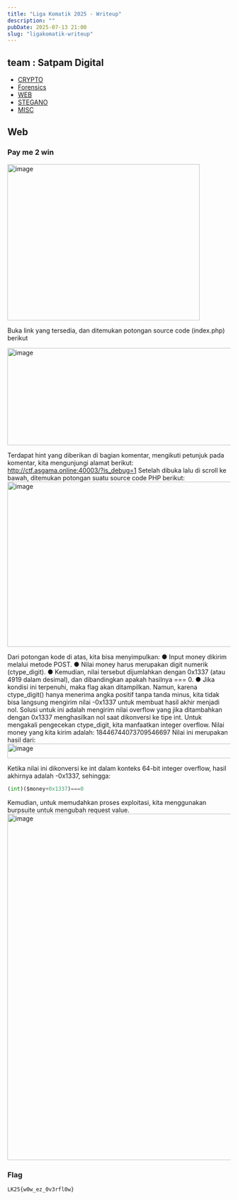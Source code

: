 ```yaml
---
title: "Liga Komatik 2025 - Writeup"
description: ""
pubDate: 2025-07-13 21:00
slug: "ligakomatik-writeup"
---
```


## team : Satpam Digital

- [CRYPTO](#crypto)
- [Forensics](#forensics)
- [WEB](#web)
- [STEGANO](#stegano)
- [MISC](#misc)

## Web

### Pay me 2 win
<img width="434" height="352" alt="image" src="https://github.com/user-attachments/assets/6d405bb0-b64c-462f-94f3-79ffe7ef385d" />

Buka link yang tersedia, dan ditemukan potongan source code (index.php) berikut

<img width="571" height="219" alt="image" src="https://github.com/user-attachments/assets/990fdc00-7135-4831-8eb7-3382cecccb0f" />

Terdapat hint yang diberikan di bagian komentar, mengikuti petunjuk pada komentar, kita
mengunjungi alamat berikut:
http://ctf.asgama.online:40003/?is_debug=1
Setelah dibuka lalu di scroll ke bawah, ditemukan potongan suatu source code PHP berikut:
<img width="606" height="372" alt="image" src="https://github.com/user-attachments/assets/c7b3cc5c-118e-4455-8189-f8879af6bfe7" />

Dari potongan kode di atas, kita bisa menyimpulkan:
● Input money dikirim melalui metode POST.
● Nilai money harus merupakan digit numerik (ctype_digit).
● Kemudian, nilai tersebut dijumlahkan dengan 0x1337 (atau 4919 dalam desimal), dan
dibandingkan apakah hasilnya === 0.
● Jika kondisi ini terpenuhi, maka flag akan ditampilkan.
Namun, karena ctype_digit() hanya menerima angka positif tanpa tanda minus, kita tidak bisa
langsung mengirim nilai -0x1337 untuk membuat hasil akhir menjadi nol. Solusi untuk ini adalah
mengirim nilai overflow yang jika ditambahkan dengan 0x1337 menghasilkan nol saat dikonversi
ke tipe int.
Untuk mengakali pengecekan ctype_digit, kita manfaatkan integer overflow. Nilai money yang
kita kirim adalah:
18446744073709546697
Nilai ini merupakan hasil dari:
<img width="601" height="33" alt="image" src="https://github.com/user-attachments/assets/adc0e849-cec7-41c3-8105-5c1fc2e25107" />

Ketika nilai ini dikonversi ke int dalam konteks 64-bit integer overflow, hasil akhirnya adalah
-0x1337, sehingga:
```py
(int)($money+0x1337)===0
```
Kemudian, untuk memudahkan proses exploitasi, kita menggunakan burpsuite untuk mengubah
request value.
<img width="505" height="780" alt="image" src="https://github.com/user-attachments/assets/5b44d62d-3398-40e1-a53a-d84971fcb156" />

### Flag
```
LK25{w0w_ez_0v3rfl0w}
```
